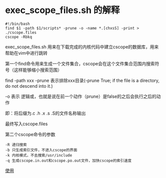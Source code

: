 # exec_scope_files.sh 的解释

    #!/bin/bash
    find $1 -path $1/scripts* -prune -o -name *.[chxsS] -print > ./cscope.files
    cscope -Rbkq

exec_scope_files.sh 用来在下载完成的内核代码中建立cscope的数据库，用来帮助在vim中进行跳转

第一个find命令用来生成一个文件集合，cscope会在这个文件集合范围内搜索符号（这样能够缩小搜索范围）

find -path xxx -prune 表示排除xxx目录(-prune True;  if  the  file  is  a  directory, do not descend into it.)

-o 表示 逻辑或，也就是说在前一个动作（prune）是false的之后会执行之后的动作

即：将后缀为.c .h .x .s .S的文件名称输出

最终写入cscope.files

第二个cscope命令的参数

    -R 递归搜索
    -b 只生成索引文件，不进入cscope的界面
    -k 内核模式，不去搜索/usr/include
    -q 生成cscope.in.out和cscope.po.out文件，加快cscope的索引速度

[使用](https://developer.aliyun.com/article/686709)
